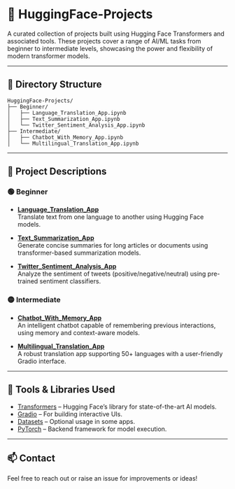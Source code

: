 # 🤗 HuggingFace-Projects

A curated collection of projects built using Hugging Face Transformers and associated tools. These projects cover a range of AI/ML tasks from beginner to intermediate levels, showcasing the power and flexibility of modern transformer models.

---

## 📁 Directory Structure

```
HuggingFace-Projects/
├── Beginner/
│   ├── Language_Translation_App.ipynb
│   ├── Text_Summarization_App.ipynb
│   └── Twitter_Sentiment_Analysis_App.ipynb
├── Intermediate/
│   ├── Chatbot_With_Memory_App.ipynb
│   └── Multilingual_Translation_App.ipynb
```

---

## 🧠 Project Descriptions

### 🟢 Beginner

- **[Language_Translation_App](./Beginner/Language_Translation_App.ipynb)**  
  Translate text from one language to another using Hugging Face models.

- **[Text_Summarization_App](./Beginner/Text_Summarization_App.ipynb)**  
  Generate concise summaries for long articles or documents using transformer-based summarization models.

- **[Twitter_Sentiment_Analysis_App](./Beginner/Twitter_Sentiment_Analysis_App.ipynb)**  
  Analyze the sentiment of tweets (positive/negative/neutral) using pre-trained sentiment classifiers.

### 🟡 Intermediate

- **[Chatbot_With_Memory_App](./Intermediate/Chatbot_With_Memory_App.ipynb)**  
  An intelligent chatbot capable of remembering previous interactions, using memory and context-aware models.

- **[Multilingual_Translation_App](./Intermediate/Multilingual_Translation_App.ipynb)**  
  A robust translation app supporting 50+ languages with a user-friendly Gradio interface.

---

## 🚀 Tools & Libraries Used

- [Transformers](https://github.com/huggingface/transformers) – Hugging Face’s library for state-of-the-art AI models.
- [Gradio](https://gradio.app/) – For building interactive UIs.
- [Datasets](https://huggingface.co/docs/datasets) – Optional usage in some apps.
- [PyTorch](https://pytorch.org/) – Backend framework for model execution.

---
## 📫 Contact

Feel free to reach out or raise an issue for improvements or ideas!
